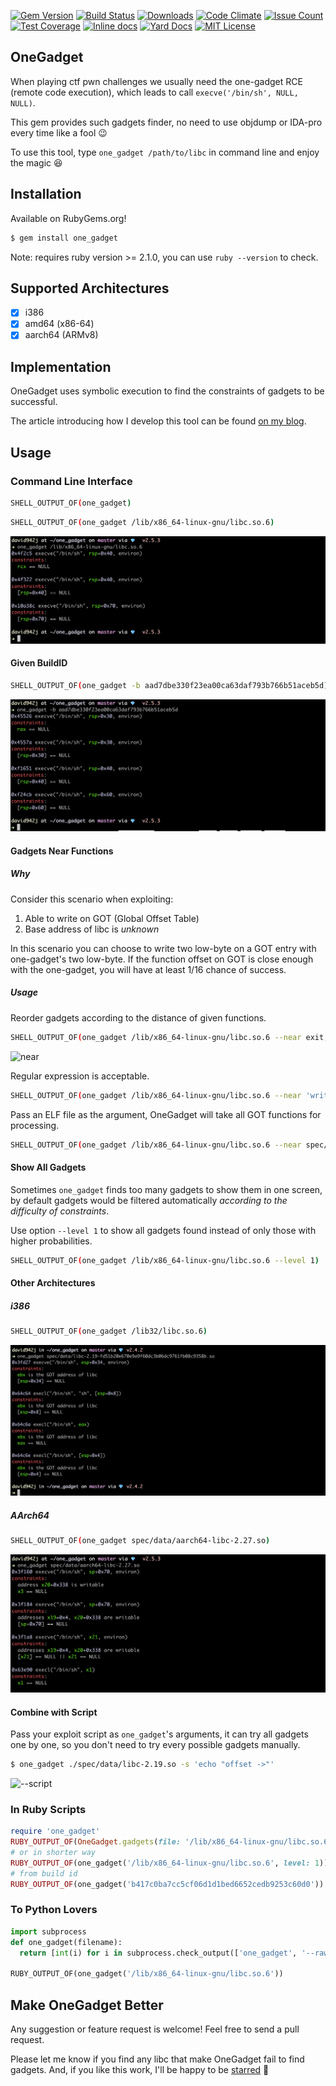[![Gem Version](https://badge.fury.io/rb/one_gadget.svg)](https://badge.fury.io/rb/one_gadget)
[![Build Status](https://github.com/david942j/one_gadget/workflows/build/badge.svg)](https://github.com/david942j/one_gadget/actions)
[![Downloads](http://ruby-gem-downloads-badge.herokuapp.com/one_gadget?type=total&color=orange)](https://rubygems.org/gems/one_gadget)
[![Code Climate](https://codeclimate.com/github/david942j/one_gadget/badges/gpa.svg)](https://codeclimate.com/github/david942j/one_gadget)
[![Issue Count](https://codeclimate.com/github/david942j/one_gadget/badges/issue_count.svg)](https://codeclimate.com/github/david942j/one_gadget)
[![Test Coverage](https://codeclimate.com/github/david942j/one_gadget/badges/coverage.svg)](https://codeclimate.com/github/david942j/one_gadget/coverage)
[![Inline docs](https://inch-ci.org/github/david942j/one_gadget.svg?branch=master)](https://inch-ci.org/github/david942j/one_gadget)
[![Yard Docs](http://img.shields.io/badge/yard-docs-blue.svg)](https://www.rubydoc.info/github/david942j/one_gadget/)
[![MIT License](https://img.shields.io/badge/license-MIT-blue.svg)](http://choosealicense.com/licenses/mit/)

## OneGadget

When playing ctf pwn challenges we usually need the one-gadget RCE (remote code execution),
which leads to call `execve('/bin/sh', NULL, NULL)`.

This gem provides such gadgets finder, no need to use objdump or IDA-pro every time like a fool :wink:

To use this tool, type `one_gadget /path/to/libc` in command line and enjoy the magic :laughing:

## Installation

Available on RubyGems.org!
```bash
$ gem install one_gadget
```

Note: requires ruby version >= 2.1.0, you can use `ruby --version` to check.

## Supported Architectures

- [x] i386
- [x] amd64 (x86-64)
- [x] aarch64 (ARMv8)

## Implementation

OneGadget uses symbolic execution to find the constraints of gadgets to be successful.

The article introducing how I develop this tool can be found [on my blog](https://david942j.blogspot.com/2017/02/project-one-gadget-in-glibc.html).

## Usage

### Command Line Interface

```bash
SHELL_OUTPUT_OF(one_gadget)
```

```bash
SHELL_OUTPUT_OF(one_gadget /lib/x86_64-linux-gnu/libc.so.6)
```
![x86_64](https://github.com/david942j/one_gadget/blob/master/examples/x86_64.png?raw=true)

#### Given BuildID
```bash
SHELL_OUTPUT_OF(one_gadget -b aad7dbe330f23ea00ca63daf793b766b51aceb5d)
```
![build id](https://github.com/david942j/one_gadget/blob/master/examples/from_build_id.png?raw=true)

#### Gadgets Near Functions

##### Why

Consider this scenario when exploiting:
1. Able to write on GOT (Global Offset Table)
2. Base address of libc is *unknown*

In this scenario you can choose to write two low-byte on a GOT entry with one-gadget's two low-byte.
If the function offset on GOT is close enough with the one-gadget,
you will have at least 1/16 chance of success.

##### Usage

Reorder gadgets according to the distance of given functions.

```bash
SHELL_OUTPUT_OF(one_gadget /lib/x86_64-linux-gnu/libc.so.6 --near exit,mkdir)
```
![near](https://github.com/david942j/one_gadget/blob/master/examples/near.png?raw=true)

Regular expression is acceptable.
```bash
SHELL_OUTPUT_OF(one_gadget /lib/x86_64-linux-gnu/libc.so.6 --near 'write.*' --raw)
```

Pass an ELF file as the argument, OneGadget will take all GOT functions for processing.
```bash
SHELL_OUTPUT_OF(one_gadget /lib/x86_64-linux-gnu/libc.so.6 --near spec/data/test_near_file.elf --raw)
```

#### Show All Gadgets

Sometimes `one_gadget` finds too many gadgets to show them in one screen,
by default gadgets would be filtered automatically *according to the difficulty of constraints*.

Use option `--level 1` to show all gadgets found instead of only those with higher probabilities.

```bash
SHELL_OUTPUT_OF(one_gadget /lib/x86_64-linux-gnu/libc.so.6 --level 1)
```

#### Other Architectures

##### i386
```bash
SHELL_OUTPUT_OF(one_gadget /lib32/libc.so.6)
```
![i386](https://github.com/david942j/one_gadget/blob/master/examples/i386.png?raw=true)

##### AArch64
```bash
SHELL_OUTPUT_OF(one_gadget spec/data/aarch64-libc-2.27.so)
```
![aarch64](https://github.com/david942j/one_gadget/blob/master/examples/aarch64.png?raw=true)

#### Combine with Script
Pass your exploit script as `one_gadget`'s arguments, it can
try all gadgets one by one, so you don't need to try every possible gadgets manually.

```bash
$ one_gadget ./spec/data/libc-2.19.so -s 'echo "offset ->"'
```

![--script](https://github.com/david942j/one_gadget/blob/master/examples/script.png?raw=true)

### In Ruby Scripts
```ruby
require 'one_gadget'
RUBY_OUTPUT_OF(OneGadget.gadgets(file: '/lib/x86_64-linux-gnu/libc.so.6'))
# or in shorter way
RUBY_OUTPUT_OF(one_gadget('/lib/x86_64-linux-gnu/libc.so.6', level: 1))
# from build id
RUBY_OUTPUT_OF(one_gadget('b417c0ba7cc5cf06d1d1bed6652cedb9253c60d0'))
```

### To Python Lovers
```python
import subprocess
def one_gadget(filename):
  return [int(i) for i in subprocess.check_output(['one_gadget', '--raw', filename]).decode().split(' ')]

RUBY_OUTPUT_OF(one_gadget('/lib/x86_64-linux-gnu/libc.so.6'))
```

## Make OneGadget Better
Any suggestion or feature request is welcome! Feel free to send a pull request.

Please let me know if you find any libc that make OneGadget fail to find gadgets.
And, if you like this work, I'll be happy to be [starred](https://github.com/david942j/one_gadget/stargazers) :grimacing:
